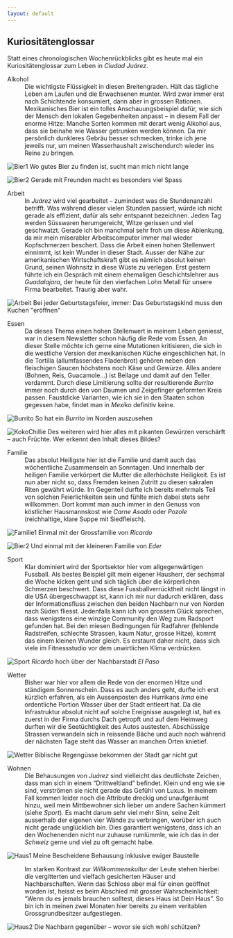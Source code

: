 ```yaml
---
layout: default
---
```

## Kuriositätenglossar

Statt eines chronologischen Wochenrückblicks gibt es heute mal ein Kuriositätenglossar zum Leben in _Ciudad Juárez_.

<dl>
  <dt>Alkohol</dt>
  <dd>Die wichtigste Flüssigkeit in diesen Breitengraden. Hält das tägliche Leben am Laufen und die Erwachsenen munter. Wird zwar immer erst nach Schichtende konsumiert, dann aber in grossen Rationen. Mexikanisches Bier ist ein tolles Anschauungsbeispiel dafür, wie sich der Mensch den lokalen Gegebenheiten anpasst – in diesem Fall der enorme Hitze: Manche Sorten kommen mit derart wenig Alkohol aus, dass sie beinahe wie Wasser getrunken werden können. Da mir persönlich dunkleres Gebräu besser schmecken, trinke ich jene jeweils nur, um meinen Wasserhaushalt zwischendurch wieder ins Reine zu bringen.</dd>
</dl>

![Bier1](./imgs/w6/w_6_1.jpg)
Wo gutes Bier zu finden ist, sucht man mich nicht lange

![Bier2](./imgs/w6/w_6_2.jpg)
Gerade mit Freunden macht es besonders viel Spass

<dl>
  <dt>Arbeit</dt>
  <dd>In <i>Juárez</i> wird viel gearbeitet – zumindest was die Stundenanzahl betrifft. Was während dieser vielen Stunden passiert, würde ich nicht gerade als effizient, dafür als sehr entspannt bezeichnen. Jeden Tag werden Süsswaren herumgereicht, Witze gerissen und viel geschwatzt. Gerade ich bin manchmal sehr froh um diese Ablenkung, da mir mein miserabler Arbeitscomputer immer mal wieder Kopfschmerzen beschert. Dass die Arbeit einen hohen Stellenwert einnimmt, ist kein Wunder in dieser Stadt. Ausser der Nähe zur amerikanischen Wirtschaftskraft gibt es nämlich absolut keinen Grund, seinen Wohnsitz in diese Wüste zu verlegen. Erst gestern führte ich ein Gespräch mit einem ehemaligen Geschichtslehrer aus <i>Guadalajara</i>, der heute für den vierfachen Lohn Metall für unsere Firma bearbeitet. Traurig aber wahr.</dd>
</dl>

![Arbeit](./imgs/w6/w_6_3.jpg)
Bei jeder Geburtstagsfeier, immer: Das Geburtstagskind muss den Kuchen "eröffnen"

<dl>
  <dt>Essen</dt>
  <dd>Da dieses Thema einen hohen Stellenwert in meinem Leben geniesst, war in diesem Newsletter schon häufig die Rede vom Essen. An dieser Stelle möchte ich gerne eine Mutationen kritisieren, die sich in die westliche Version der mexikanischen Küche eingeschlichen hat. In die Tortilla (allumfassendes Fladenbrot) gehören neben den fleischigen Saucen höchstens noch Käse und Gewürze. Alles andere (Bohnen, Reis, Guacamole…) ist Beilage und damit auf den Teller verdammt. Durch diese Limitierung sollte der resultierende <i>Burrito</i> immer noch durch den von Daumen und Zeigefinger geformten Kreis passen. Faustdicke Varianten, wie ich sie in den Staaten schon gegessen habe, findet man in <i>Mexiko</i> definitiv keine.</dd>
</dl>

![Burrito](./imgs/w6/w_6_4.jpg)
So hat ein _Burrito_ im Norden auszusehen

![KokoChillie](./imgs/w6/w_6_5.jpg)
Des weiteren wird hier alles mit pikanten Gewürzen verschärft – auch Früchte. Wer erkennt den Inhalt dieses Bildes?

<dl>
  <dt>Familie</dt>
  <dd>Das absolut Heiligste hier ist die Familie und damit auch das wöchentliche Zusammensein an Sonntagen. Und innerhalb der heiligen Familie verkörpert die Mutter die allerhöchste Heiligkeit. Es ist nun aber nicht so, dass Fremden keinen Zutritt zu diesen sakralen Riten gewährt würde. Im Gegenteil durfte ich bereits mehrmals Teil von solchen Feierlichkeiten sein und fühlte mich dabei stets sehr willkommen. Dort kommt man auch immer in den Genuss von köstlicher Hausmannskost wie <i>Carne Asada</i> oder <i>Pozole</i> (reichhaltige, klare Suppe mit Siedfleisch).</dd>
</dl>

![Familie1](./imgs/w6/w_6_6.jpg)
Einmal mit der Grossfamilie von <i>Ricardo</i>

![Bier2](./imgs/w6/w_6_7.jpg)
Und einmal mit der kleineren Familie von <i>Eder</i>

<dl>
  <dt>Sport</dt>
  <dd>Klar dominiert wird der Sportsektor hier vom allgegenwärtigen Fussball. Als bestes Beispiel gilt mein eigener Hausherr, der sechsmal die Woche kicken geht und sich täglich über die körperlichen Schmerzen beschwert. Dass diese Fussballverrücktheit nicht längst in die USA übergeschwappt ist, kann ich mir nur dadurch erklären, dass der Informationsfluss zwischen den beiden Nachbarn nur von Norden nach Süden fliesst. Jedenfalls kann ich von grossem Glück sprechen, dass wenigstens eine winzige Community den Weg zum Radsport gefunden hat. Bei den miesen Bedingungen für Radfahrer (fehlende Radstreifen, schlechte Strassen, kaum Natur, grosse Hitze), kommt das einem kleinen Wunder gleich. Es erstaunt daher nicht, dass sich viele im Fitnessstudio vor dem unwirtlichen Klima verdrücken.</dd>
</dl>

![Sport](./imgs/w6/w_6_8.jpg)
<i>Ricardo</i> hoch über der Nachbarstadt <i>El Paso</i>

<dl>
  <dt>Wetter</dt>
  <dd>Bisher war hier vor allem die Rede von der enormen Hitze und ständigem Sonnenschein. Dass es auch anders geht, durfte ich erst kürzlich erfahren, als ein Aussenposten des Hurrikans <i>Irma</i> eine ordentliche Portion Wasser über der Stadt entleert hat. Da die Infrastruktur absolut nicht auf solche Ereignisse ausgelegt ist, hat es zuerst in der Firma durchs Dach getropft und auf dem Heimweg durften wir die Seetüchtigkeit des Autos austesten. Abschüssige Strassen verwandeln sich in reissende Bäche und auch noch während der nächsten Tage steht das Wasser an manchen Orten knietief.</dd>
</dl>

![Wetter](./imgs/w6/w_6_9.jpg)
Biblische Regengüsse bekommen der Stadt gar nicht gut

<dl>
  <dt>Wohnen</dt>
  <dd>Die Behausungen von <i>Juárez</i> sind vielleicht das deutlichste Zeichen, dass man sich in einem “Drittweltland” befindet. Klein und eng wie sie sind, verströmen sie nicht gerade das Gefühl von Luxus. In meinem Fall kommen leider noch die Attribute dreckig und unaufgeräumt hinzu, weil mein Mittbewohner sich lieber um andere Sachen kümmert (siehe <i>Sport</i>). Es macht darum sehr viel mehr Sinn, seine Zeit ausserhalb der eigenen vier Wände zu verbringen, worüber ich auch nicht gerade unglücklich bin. Dies garantiert wenigstens, dass ich an den Wochenenden nicht nur zuhause rumlümmle, wie ich das in der <i>Schweiz</i> gerne und viel zu oft gemacht habe.</dd>
</dl>

![Haus1](./imgs/w6/w_6_10.jpg)
Meine Bescheidene Behausung inklusive ewiger Baustelle

<dl>
  <dd>Im starken Kontrast zur <i>Willkommenskultur</i> der Leute stehen hierbei die vergitterten und vielfach gesicherten Häuser und Nachbarschaften. Wenn das Schloss aber mal für einen geöffnet worden ist, heisst es beim Abschied mit grosser Wahrscheinlichkeit: “Wenn du es jemals brauchen solltest, dieses Haus ist Dein Haus”. So bin ich in meinen zwei Monaten hier bereits zu einem veritablen Grossgrundbesitzer aufgestiegen.</dd>
</dl>

![Haus2](./imgs/w6/w_6_11.jpg)
Die Nachbarn gegenüber – wovor sie sich wohl schützen?
